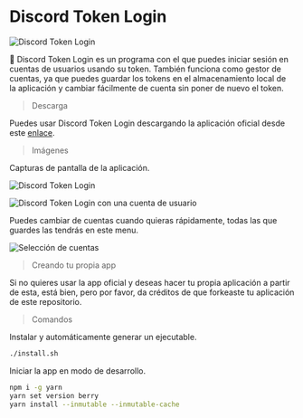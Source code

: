 # Discord Token Login

![Discord Token Login](https://cdn.discordapp.com/attachments/700345457343201314/865373929950806047/icon.ico)

🎈 Discord Token Login es un programa con el que puedes iniciar sesión en cuentas de usuarios usando su token. También funciona como gestor de cuentas, ya que puedes guardar los tokens en el almacenamiento local de la aplicación y cambiar fácilmente de cuenta sin poner de nuevo el token.

> Descarga

Puedes usar Discord Token Login descargando la aplicación oficial desde este [enlace](https://github.com/tnfAngel/discord-token-login/releases).

> Imágenes

Capturas de pantalla de la aplicación.

![Discord Token Login](https://cdn.discordapp.com/attachments/700345457343201314/865370454029107200/unknown.png)

![Discord Token Login con una cuenta de usuario](https://cdn.discordapp.com/attachments/700345457343201314/865376269422821406/unknown.png)

Puedes cambiar de cuentas cuando quieras rápidamente, todas las que guardes las tendrás en este menu.

![Selección de cuentas](https://cdn.discordapp.com/attachments/700345457343201314/865376752091398154/unknown.png)

> Creando tu propia app

Si no quieres usar la app oficial y deseas hacer tu propia aplicación a partir de esta, está bien, pero por favor, da créditos de que forkeaste tu aplicación de este repositorio.

> Comandos

Instalar y automáticamente generar un ejecutable.

```bash
./install.sh
```

Iniciar la app en modo de desarrollo.

```bash
npm i -g yarn
yarn set version berry
yarn install --inmutable --inmutable-cache
```
